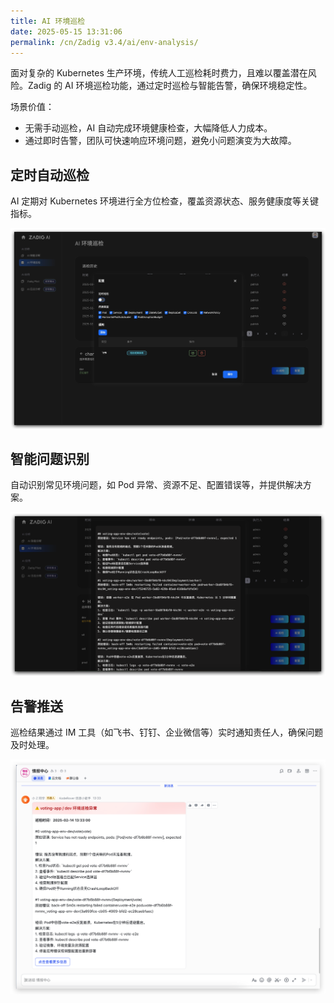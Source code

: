 ```yaml
---
title: AI 环境巡检
date: 2025-05-15 13:31:06
permalink: /cn/Zadig v3.4/ai/env-analysis/
---
```


面对复杂的 Kubernetes 生产环境，传统人工巡检耗时费力，且难以覆盖潜在风险。Zadig 的 AI 环境巡检功能，通过定时巡检与智能告警，确保环境稳定性。

场景价值：
- 无需手动巡检，AI 自动完成环境健康检查，大幅降低人力成本。
- 通过即时告警，团队可快速响应环境问题，避免小问题演变为大故障。

## 定时自动巡检

AI 定期对 Kubernetes 环境进行全方位检查，覆盖资源状态、服务健康度等关键指标。

![env-analysis](../../../_images/ai_env_analysis_1.png)

## 智能问题识别

自动识别常见环境问题，如 Pod 异常、资源不足、配置错误等，并提供解决方案。

![env-analysis](../../../_images/ai_env_analysis_2.png)

## 告警推送

巡检结果通过 IM 工具（如飞书、钉钉、企业微信等）实时通知责任人，确保问题及时处理。

![env-analysis](../../../_images/ai_env_analysis_3.png)
